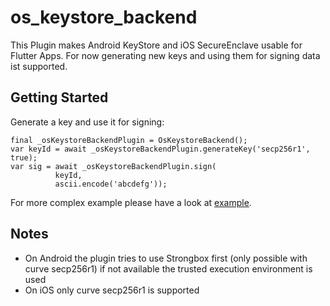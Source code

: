 # os_keystore_backend

This Plugin makes Android KeyStore and iOS SecureEnclave usable for Flutter Apps.
For now generating new keys and using them for signing data ist supported.

## Getting Started
Generate a key and use it for signing: 
```
final _osKeystoreBackendPlugin = OsKeystoreBackend();
var keyId = await _osKeystoreBackendPlugin.generateKey('secp256r1', true);
var sig = await _osKeystoreBackendPlugin.sign(
          keyId,
          ascii.encode('abcdefg'));

```

For more complex example please have a look at [example](./example).

## Notes
- On Android the plugin tries to use Strongbox first (only possible with curve secp256r1)
if not available the trusted execution environment is used
- On iOS only curve secp256r1 is supported
